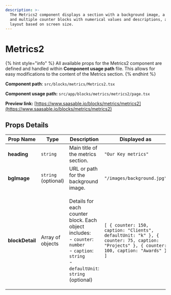 ```yaml
---
description: >-
  The Metrics2 component displays a section with a background image, a heading,
  and multiple counter blocks with numerical values and descriptions, adjusting
  layout based on screen size.
---
```


# Metrics2

{% hint style="info" %}
All available props for the Metrics2 component are defined and handled within **Component usage path** file. This allows for easy modifications to the content of the Metrics section.
{% endhint %}

**Component path**: `src/blocks/metrics/Metrics2.tsx`

**Component usage path:**  `src/app/blocks/metrics/metrics2/page.tsx`

**Preview link:** [https://www.saasable.io/blocks/metrics/metrics2](https://www.saasable.io/blocks/metrics/metrics2)

## Props Details

| Prop Name	      | Type                | Description                                                                                                                                                                                                              | Displayed as                                                                                                                            |
| --------------- | ------------------- | ------------------------------------------------------------------------------------------------------------------------------------------------------------------------------------------------------------------------ | --------------------------------------------------------------------------------------------------------------------------------------- |
| **heading**     | `string`            | Main title of the metrics section.                                                                                                                                                                                       | `"Our Key metrics"`                                                                                                                     |
| **bgImage**     | `string` (optional) | URL or path for the background image.                                                                                                                                                                                    | `"/images/background.jpg"`                                                                                                              |
| **blockDetail** | Array of objects    | <p>Details for each counter block. Each object includes:<br>- <code>counter</code>: <code>number</code><br>- <code>caption</code>: <code>string</code><br>- <code>defaultUnit</code>: <code>string</code> (optional)</p> | `[ { counter: 150, caption: "Clients", defaultUnit: "k" }, { counter: 75, caption: "Projects" }, { counter: 100, caption: "Awards" } ]` |
